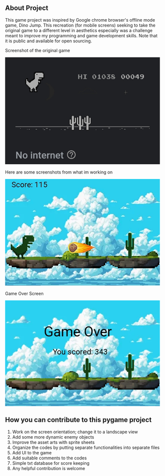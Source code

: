 ## About Project
This game project was inspired by Google chrome browser's offline mode game, Dino Jump. This recreation (for mobile screens) seeking to take the original game to a different level in aesthetics especially was a challenge meant to improve my programming and game development skills. Note that it is public and available for open sourcing.

Screenshot of the original game

!["Screenshot"](Screenshot2.png)

Here are some screenshots from what im working on

!["Screenshot"](Screenshot.png)

Game Over Screen

!["Screenshot"](Screenshot1.png)

## How you can contribute to this pygame project 
1. Work on the screen orientation; change it to a landscape view
2. Add some more dynamic enemy objects 
3. Improve the asset arts with sprite sheets
4. Organize the codes by putting separate functionalities into separate files
5. Add UI to the game
6. Add suitable comments to the codes
7. Simple txt database for score keeping 
8. Any helpful contribution is welcome 
